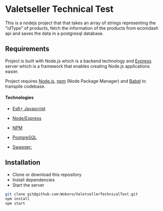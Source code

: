 # Valetseller Technical Test

This is a nodejs project that that takes an array of strings representing the "idType" of products, fetch the information of the products from ecomdash
api and saves the data in a postgresql database.

## Requirements
Project is built with Node.js which is a backend technology and [Express](https://expressjs.com) server which is a framework that enables creating Node.js applications easier.

Project requires [Node.js](http://nodejs.org), [npm](https://www.npmjs.com/) (Node Package Manager) and [Babel](https://babeljs.io/) to transpile codebase.

#### Technologies

- [Es6+ Javascript](https://www.ecma-international.org/ecma-262/9.0/index.html)

- [Node/Express](https://nodejs.org/en/)

- [NPM](npmjs.com)

- [PostgreSQL](https://www.postgresql.org/)

- [Swagger:](https://swagger.io/)

## Installation
* Clone or download this repository
* Install dependencies
* Start the server

```bash
git clone git@github.com:Wokoro/ValetsellerTechnicalTest.git
npm install
npm start
```
